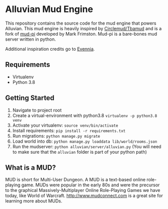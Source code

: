 Alluvian Mud Engine
======

This repository contains the source code for the mud engine that powers Alluvian.  This mud engine is
heavily inspired by [Circlemud/Tbamud](https://tbamud.org) and is a fork of [mud-pi](https://github.com/Frimkron/mud-pi)
developed by Mark Frimston.  Mud-pi is a bare-bones mud server written in python.

Additional inspiration credits go to [Evennia](https://github.com/evennia/evennia).


Requirements
------------
* Virtualenv
* Python 3.8

Getting Started
--------------
1. Navigate to project root
2. Create a virtual-environment with python3.8 `virtualenv -p python3.8 venv`
3. Activate your virtualenv: `source venv/bin/activate`
4. Install requirements: `pip install -r requirements.txt`
5. Run migrations: `python manage.py migrate`
6. Load world into db: `python manage.py loaddata lib/world/rooms.json`
7. Run the mudserver: `python alluvian/server/alluvian.py`  (You will need to make sure that the `alluvian` folder is part of your python path)



What is a MUD?
--------------

MUD is short for Multi-User Dungeon. A MUD is a text-based online role-playing
game. MUDs were popular in the early 80s and were the precursor to the 
graphical Massively-Multiplayer Online Role-Playing Games we have today, like 
World of Warcraft. <http://www.mudconnect.com> is a great site for learning 
more about MUDs.

